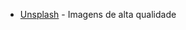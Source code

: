 <ul>    
  <li><a href="https://unsplash.com/pt-br">Unsplash</a> - Imagens de alta qualidade</li>
</ul>  





<!--  <ul>    <li><a href=""></a></li>    </ul>   -->
